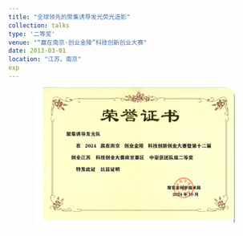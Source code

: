```yaml
---
title: "全球领先的聚集诱导发光荧光造影"
collection: talks
type: '二等奖'
venue: "“赢在南京·创业金陵”科技创新创业大赛"
date: 2013-03-01
location: "江苏，南京"
exp
---
```

<img src='/images/luyan_zhengshu/“赢在南京·创业金陵”科技创新创业大赛.jpg' style='width: 400px; border-radius: 20px; display: block; margin: 0 auto;'>
